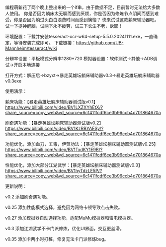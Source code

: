 编程萌新花了两个晚上整出来的一个if串，由于数据不足，目前暂时无法给大多数人使用。
你是否因为躺床太无聊而感到厌烦，你是否因为修炼节点阴间而感到难受，你是否因为躺过头白白浪费时间而感到懊恼？
快来试试这款躺床辅助器吧。试一下提神醒脑，试两下永不疲劳，试三下长生不老，欧耶！

环境配置：下载并安装tesseract-ocr-w64-setup-5.5.0.20241111.exe，一直确定，等待安装完成即可。
下载链接：https://github.com/UB-Mannheim/tesseract/wiki

分辨率设置：平板模式分辨率1280*720
模拟器设置：软件测试->其他->ADB调试->开启本地连接

打开方式：解压后->bzyxt->暴走英雄坛躺床辅助器v0.3->暴走英雄坛躺床辅助器v0.3exe

使用演示：

躺床功能：【暴走英雄坛躺床辅助器测试版v0.1】 https://www.bilibili.com/video/BV1LXZXYhEtX/?share_source=copy_web&vd_source=6c1411fcdf6ce3b96ccb4d701864670a

刷奇遇功能：【暴走英雄坛躺床辅助器测试版v0.2】 https://www.bilibili.com/video/BV1KzRBYAESy/?share_source=copy_web&vd_source=6c1411fcdf6ce3b96ccb4d701864670a

功能优化，添加血刀，五毒，伊贺功法：【暴走英雄坛躺床辅助器测试版v0.25】 https://www.bilibili.com/video/BV1TxdKY1E9B/?share_source=copy_web&vd_source=6c1411fcdf6ce3b96ccb4d701864670a

性能优化，添加大部分江湖武学：【暴走英雄坛躺床辅助器测试版v0.3】 https://www.bilibili.com/video/BV1hyTdzLE5P/?share_source=copy_web&vd_source=6c1411fcdf6ce3b96ccb4d701864670a

更新说明：

v0.2 添加刷奇遇功能。

v0.25 添加性能模式选择，避免因为网络卡顿导致点击失败。

v0.27 添加模拟器自动选择功能，适配MuMu模拟器和雷电模拟器。

v0.3 添加江湖武学不卡门派修炼，优化UI界面，交互更丝滑。

v0.35 添加卡两小时打桩，修复无法卡门派修炼bug。
